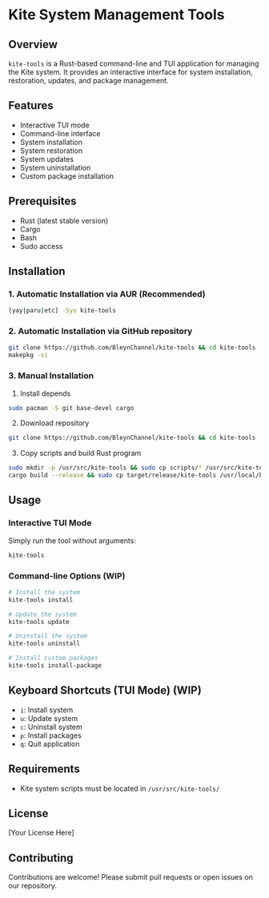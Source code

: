# Kite System Management Tools

## Overview
`kite-tools` is a Rust-based command-line and TUI application for managing the Kite system. It provides an interactive interface for system installation, restoration, updates, and package management.

## Features
- Interactive TUI mode
- Command-line interface
- System installation
- System restoration
- System updates
- System uninstallation
- Custom package installation

## Prerequisites
- Rust (latest stable version)
- Cargo
- Bash
- Sudo access

## Installation
### 1. Automatic Installation via AUR (Recommended)
```bash
[yay|paru|etc] -Syu kite-tools
```

### 2. Automatic Installation via GitHub repository
```bash
git clone https://github.com/BleynChannel/kite-tools && cd kite-tools
makepkg -si
```

### 3. Manual Installation
1. Install depends
```bash
sudo pacman -S git base-devel cargo
```

2. Download repository
```bash
git clone https://github.com/BleynChannel/kite-tools && cd kite-tools
```

3. Copy scripts and build Rust program
```bash
sudo mkdir -p /usr/src/kite-tools && sudo cp scripts/* /usr/src/kite-tools
cargo build --release && sudo cp target/release/kite-tools /usr/local/bin/
```

## Usage

### Interactive TUI Mode
Simply run the tool without arguments:
```bash
kite-tools
```

### Command-line Options (WIP)
```bash
# Install the system
kite-tools install

# Update the system
kite-tools update

# Uninstall the system
kite-tools uninstall

# Install custom packages
kite-tools install-package
```

## Keyboard Shortcuts (TUI Mode) (WIP)
- `i`: Install system
- `u`: Update system
- `c`: Uninstall system
- `p`: Install packages
- `q`: Quit application

## Requirements
- Kite system scripts must be located in `/usr/src/kite-tools/`

## License
[Your License Here]

## Contributing
Contributions are welcome! Please submit pull requests or open issues on our repository.